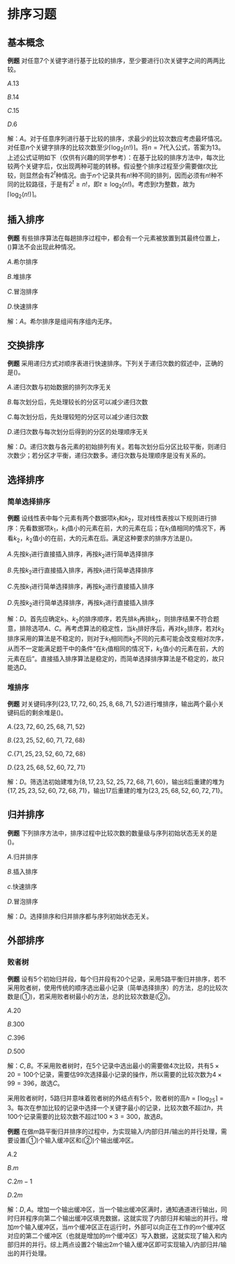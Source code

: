 # 排序习题

## 基本概念

**例题** 对任意$7$个关键字进行基于比较的排序，至少要进行()次关键字之间的两两比较。

$A.13$

$B.14$

$C.15$

$D.6$

解：$A$。对于任意序列进行基于比较的排序，求最少的比较次数应考虑最坏情况。对任意$n$个关键字排序的比较次数至少$\lceil\log_2(n!)\rceil$。将$n=7$代入公式，答案为$13$。上述公式证明如下（仅供有兴趣的同学参考）：在基于比较的排序方法中，每次比较两个关键字后，仅出现两种可能的转移。假设整个排序过程至少需要做$t$次比较，则显然会有$2^t$种情况。由于$n$个记录共有$n!$种不同的排列，因而必须有$n!$种不同的比较路径，于是有$2^t\geqslant n!$，即$t\geqslant\log_2(n!)$。考虑到$t$为整数，故为$\lceil\log_2(n!)\rceil$。

## 插入排序

**例题** 有些排序算法在每趟排序过程中，都会有一个元素被放置到其最终位置上，()算法不会出现此种情况。

$A.$希尔排序

$B.$堆排序

$C.$冒泡排序

$D.$快速排序

解：$A$。希尔排序是组间有序组内无序。

## 交换排序

**例题** 采用递归方式对顺序表进行快速排序。下列关于递归次数的叙述中，正确的是()。

$A.$递归次数与初始数据的排列次序无关

$B.$每次划分后，先处理较长的分区可以减少递归次数

$C.$每次划分后，先处理较短的分区可以减少递归次数

$D.$递归次数与每次划分后得到的分区的处理顺序无关

解：$D$。递归次数与各元素的初始排列有关。若每次划分后分区比较平衡，则递归次数少；若分区才平衡，递归次数多。递归次数与处理顺序是没有关系的。

## 选择排序

### 简单选择排序

**例题** 设线性表中每个元素有两个数据项$k_1$和$k_2$，现对线性表按以下规则进行排序：先看数据项$k_1$，$k_1$值小的元素在前，大的元素在后；在$k_1$值相同的情况下，再看$k_2$，$k_2$值小的在前，大的元素在后。满足这种要求的排序方法是()。

$A.$先按$k_1$进行直接插入排序，再按$k_2$进行简单选择排序

$B.$先按$k_2$进行直接插入排序，再按$k_1$进行简单选择排序

$C.$先按$k_1$进行简单选择排序，再按$k_2$进行直接插入排序

$D.$先按$k_2$进行简单选择排序，再按$k_1$进行直接插入排序

解：$D$。首先应确定$k_1$、$k_2$的排序顺序，若先排$k_1$再排$k_2$，则排序结果不符合题意，排除选项$A$、$C$。再考虑算法的稳定性，当$k_1$排好序后，再对$k_2$排序，若对$k_2$排序采用的算法是不稳定的，则对于$k_1$相同而$k_2$不同的元素可能会改变相对次序，从而不一定能满足题干中的条件“在$k_1$值相同的情况下，$k_2$值小的元素在前，大的元素在后”。直接插入排序算法是稳定的，而简单选择排序算法是不稳定的，故只能选$D$。

### 堆排序

**例题** 对关键码序列$\{23,17,72,60,25,8,68,71,52\}$进行堆排序，输出两个最小关键码后的剩余堆是()。

$A.\{23,72,60,25,68,71,52\}$

$B.\{23,25,52,60,71,72,68\}$

$C.\{71,25,23,52,60,72,68\}$

$D.\{23,25,68,52,60,72,71\}$

解：$D$。筛选法初始建堆为$\{8,17,23,52,25,72,68,71,60\}$，输出$8$后重建的堆为$\{17,25,23,52,60,72,68,71\}$，输出$17$后重建的堆为$\{23,25,68,52,60,72,71\}$。

## 归并排序

**例题** 下列排序方法中，排序过程中比较次数的数量级与序列初始状态无关的是()。

$A.$归并排序

$B.$插入排序

$c.$快速排序

$D.$冒泡排序

解：$D$。选择排序和归并排序都与序列初始状态无关。

<!-- ## 分配排序 -->

## 外部排序

### 败者树

**例题** 设有$5$个初始归并段，每个归并段有$20$个记录，采用$5$路平衡归并排序，若不采用败者树，使用传统的顺序选出最小记录（简单选择排序）的方法，总的比较次数是(①)，若采用败者树最小的方法，总的比较次数是(②)。

$A.20$

$B.300$

$C.396$

$D.500$

解：$C,B$。不采用败者树时，在$5$个记录中选出最小的需要做$4$次比较，共有$5\times20=100$个记录，需要估$99$次选择最小记录的操作，所以需要的比较次数为$4\times99=396$，故选$C$。

采用败者树时，$5$路归并意味着败者树的外结点有$5$个，败者树的高$h=\lceil\log_25\rceil=3$。每次在参加比较的记录中选择一个关键字最小的记录，比较次数不超过$h$，共$100$个记录需要的比较次数不超过$100\times3=300$，故选$B$。

**例题** 在做$m$路平衡归并排序的过程中，为实现输入/内部归并/输出的并行处理，需要设置(①)个输入缓冲区和(②)个输出缓冲区。

$A.2$

$B.m$

$C.2m-1$

$D.2m$

解：$D,A$。增加一个输出缓冲区，当一个输出缓冲区满时，通知通道进行输出，同时归并程序向第二个输出缓冲区填充数据，这就实现了内部归并和输出的并行。增加$m$个输入缓冲区，当$m$个缓冲区正在运行时，外部可以向正在工作的$m$个缓冲区对应的第二个缓冲区（也就是增加的$m$个缓冲区）写入数据，这就实现了输入和内部归并的并行。综上两点设置$2$个输出$2m$个输入缓冲区即可实现输入/内部归并/输出的并行处理。

